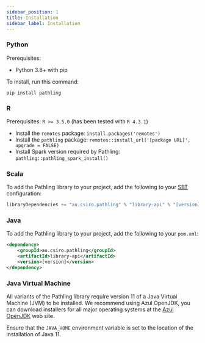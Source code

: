 ```yaml
---
sidebar_position: 1
title: Installation
sidebar_label: Installation
---
```


### Python

Prerequisites:

- Python 3.8+ with pip

To install, run this command:

```
pip install pathling  
```

### R

Prerequisites: `R >= 3.5.0` (has been tested with `R 4.3.1`)

* Install the `remotes` package: `install.packages('remotes')`
* Install the `pathling`
  package: `remotes::install_url('[package URL]', upgrade = FALSE)`
* Install Spark version required by
  Pathling: `pathling::pathling_spark_install()`

### Scala

To add the Pathling library to your project, add the following to
your [SBT](https://www.scala-sbt.org/) configuration:

```scala
libraryDependencies += "au.csiro.pathling" % "library-api" % "[version]"
```

### Java

To add the Pathling library to your project, add the following to
your `pom.xml`:

```xml
<dependency>
    <groupId>au.csiro.pathling</groupId>
    <artifactId>library-api</artifactId>
    <version>[version]</version>
</dependency>
```

### Java Virtual Machine

All variants of the Pathling library require version 11 of a Java Virtual
Machine (JVM) to be installed. We recommend
using Azul OpenJDK, you can download installers for all major operating systems
at the [Azul OpenJDK](https://www.azul.com/downloads/?version=java-11-lts) web
site.

Ensure that the `JAVA_HOME` environment variable is set to the location of the
installation of Java 11.
